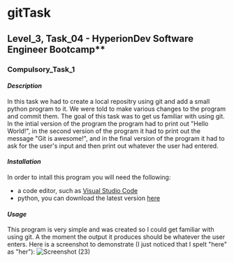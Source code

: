 # **gitTask**
## Level_3, Task_04 - HyperionDev Software Engineer Bootcamp**
### Compulsory_Task_1

#### _**Description**_
In this task we had to create a local repositry using git and add a small python program to it. We were told to make various changes to the program and commit them. The goal of this task was to get us familiar with using git. In the intial version of the program the program had to print out "Hello World!", in the second version of the program it had to print out the message "Git is awesome!", and in the final version of the program it had to ask for the user's input and then print out whatever the user had entered.

#### _**Installation**_
In order to intall this program you will need the following:
* a code editor, such as [Visual Studio Code](https://code.visualstudio.com/download)
* python, you can download the latest version [here](https://www.python.org/downloads/)

#### _**Usage**_
This program is very simple and was created so I could get familiar with using git. A the moment the output it produces should be whatever the user enters. Here is a screenshot to demonstrate (I just noticed that I spelt "here" as "her"):
![Screenshot (23)](https://github.com/becca-booka/gitTask/assets/142508818/80a9fe3d-e8c4-4cee-84f3-c70654dcb2e9)
